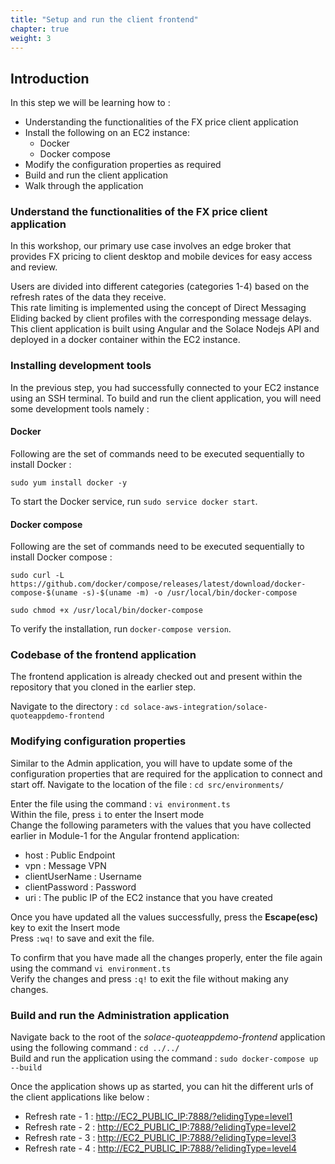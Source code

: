 ```yaml
---
title: "Setup and run the client frontend"
chapter: true
weight: 3
---
```


## Introduction
In this step we will be learning how to :
- Understanding the functionalities of the FX price client application
- Install the following on an EC2 instance:
    - Docker
    - Docker compose
- Modify the configuration properties as required
- Build and run the client application
- Walk through the application

### Understand the functionalities of the FX price client application
In this workshop, our primary use case involves an edge broker that provides FX pricing to client desktop and mobile devices for easy access and review.

Users are divided into different categories (categories 1-4) based on the refresh rates of the data they receive. \
This rate limiting is implemented using the concept of Direct Messaging Eliding backed by client profiles with the corresponding message delays. \
This client application is built using Angular and the Solace Nodejs API and deployed in a docker container within the EC2 instance. 

### Installing development tools
In the previous step, you had successfully connected to your EC2 instance using an SSH terminal.
To build and run the client application, you will need some development tools namely :

#### Docker
Following are the set of commands need to be executed sequentially to install Docker :

`sudo yum install docker -y`

To start the Docker service, run `sudo service docker start`.

#### Docker compose
Following are the set of commands need to be executed sequentially to install Docker compose :

`sudo curl -L https://github.com/docker/compose/releases/latest/download/docker-compose-$(uname -s)-$(uname -m) -o /usr/local/bin/docker-compose`

`sudo chmod +x /usr/local/bin/docker-compose`

To verify the installation, run `docker-compose version`.

### Codebase of the frontend application
The frontend application is already checked out and present within the repository that you cloned in the earlier step.

Navigate to the directory : `cd solace-aws-integration/solace-quoteappdemo-frontend`

### Modifying configuration properties
Similar to the Admin application, you will have to update some of the configuration properties that are required for the application to connect and start off.
Navigate to the location of the file : `cd src/environments/`

Enter the file using the command : `vi environment.ts` \
Within the file, press `i` to enter the Insert mode \
Change the following parameters with the values that you have collected earlier in Module-1 for the Angular frontend application:
- host : Public Endpoint
- vpn : Message VPN
- clientUserName : Username
- clientPassword : Password 
- uri : The public IP of the EC2 instance that you have created 

Once you have updated all the values successfully, press the **Escape(esc)** key to exit the Insert mode \
Press `:wq!` to save and exit the file.

To confirm that you have made all the changes properly, enter the file again using the command `vi environment.ts` \
Verify the changes and press `:q!` to exit the file without making any changes. 

### Build and run the Administration application
Navigate back to the root of the _solace-quoteappdemo-frontend_ application using the following command : `cd ../../` \
Build and run the application using the command  : `sudo docker-compose up --build`

Once the application shows up as started, you can hit the different urls of the client applications like below :
- Refresh rate - 1 : [http://EC2_PUBLIC_IP:7888/?elidingType=level1](http://EC2_PUBLIC_IP:7888/?elidingType=level1)
- Refresh rate - 2 : [http://EC2_PUBLIC_IP:7888/?elidingType=level2](http://EC2_PUBLIC_IP:7888/?elidingType=level2)
- Refresh rate - 3 : [http://EC2_PUBLIC_IP:7888/?elidingType=level3](http://EC2_PUBLIC_IP:7888/?elidingType=level3)
- Refresh rate - 4 : [http://EC2_PUBLIC_IP:7888/?elidingType=level4](http://EC2_PUBLIC_IP:7888/?elidingType=level4)


